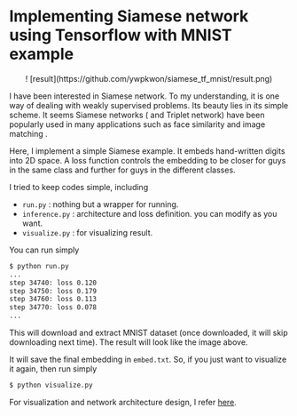 # Implementing Siamese network using Tensorflow with MNIST example

<p align="center"> !
[result](https://github.com/ywpkwon/siamese_tf_mnist/result.png) 
</p>

I have been interested in Siamese network. To my understanding, it is one way of dealing with weakly supervised problems. Its beauty lies in its simple scheme. It seems Siamese networks ( and Triplet network) have been popularly used in many applications such as face similarity and image matching .

Here, I implement a simple Siamese example. It embeds hand-written digits into 2D space. A loss function controls the embedding to be closer for guys in the same class and further for guys in the different classes.

I tried to keep codes simple, including

* `run.py` : nothing but a wrapper for running.
* `inference.py` :  architecture and loss definition. you can modify as you want.
* `visualize.py` : for visualizing result.

You can run simply

```bash
$ python run.py
...
step 34740: loss 0.120
step 34750: loss 0.179
step 34760: loss 0.113
step 34770: loss 0.078
...
```
This will download and extract MNIST dataset (once downloaded, it will skip downloading next time). The result will look like the image above.

It will save the final embedding in `embed.txt`. So, if you just want to visualize it again, then run simply

```bash
$ python visualize.py
```

For visualization and network architecture design, I refer [here](http://andersbll.github.io/deeppy-website/examples/siamese_mnist.html). 

